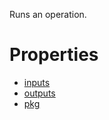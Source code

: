 Runs an operation.

# Properties

* [inputs](inputs/README.md)
* [outputs](outputs/README.md)
* [pkg](pkg/README.md)
